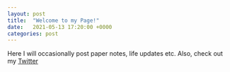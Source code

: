 ```yaml
---
layout: post
title:  "Welcome to my Page!"
date:   2021-05-13 17:20:00 +0000
categories: post
---
```

Here I will occasionally post paper notes, life updates etc. Also, check out my [Twitter][twitter]

[twitter]: https://twitter.com/frederikpnolte
